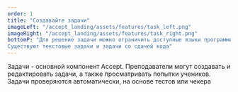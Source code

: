 ```yaml
---
order: 1
title: "Создавайте задачи"
imageLeft: "/accept_landing/assets/features/task_left.png"
imageRight: "/accept_landing/assets/features/task_right.png"
bottomP: "Для решение задачи можно ограничить доступные языки программирования, а также используемую программой память и время её исполнения.
Существуют текстовые задачи и задачи со сдачей кода"
---
```


Задачи - основной компонент Accept. Преподаватели могут создавать и редактировать задачи, а также просматривать попытки учеников.
Задачи проверяются автоматически, на основе тестов или чекера
